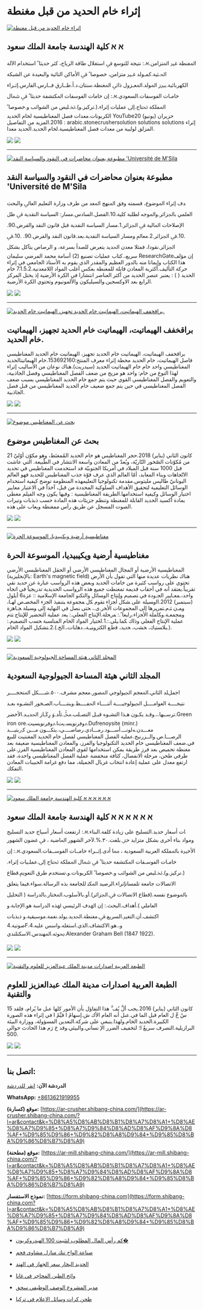 # إثراء خام الحديد من قبل مغنطة

<a href="https://swt.shibang-china.com/?l=ar&img&k=%D8%A5%D8%AB%D8%B1%D8%A7%D8%A1+%D8%AE%D8%A7%D9%85+%D8%A7%D9%84%D8%AD%D8%AF%D9%8A%D8%AF+%D9%85%D9%86+%D9%82%D8%A8%D9%84+%D9%85%D8%BA%D9%86%D8%B7%D8%A9" target="_blank">![إثراء خام الحديد من قبل مغنطة](http://static.shibang-china.com/all-800x300/300.jpg)</a>

## א א كلية الهندسة جامعة الملك سعود
ﺍﳌﻐﻨﻄﺔ ﻏﲑ ﺍﳌﺘﺰﺍﻣﻦ.א.: ﻧﺘﻴﺠﺔ ﻟﻠﺘﻮﺳﻊ ﰲ ﺍﺳﺘﻐﻼﻝ ﻃﺎﻗﺔ ﺍﻟﺮﻳﺎﺡ، ﻛﺜﺮ ﺣﺪﻳﺜﺎﹰ ﺍﺳﺘﺨﺪﺍﻡ ﺍﻵﻟﺔ ﺍﳊ.ﺜﻴﺔ.ﻛﻤـﻮﻟﺪ ﻏـﲑ ﻣﺘﺰﺍﻣﻦ، ﺧﺼﻮﺻﺎﹰ ﰲ ﺍﻷﻣﺎﻛﻦ ﺍﻟﻨﺎﺋﻴﺔ ﻭﺍﻟﺒﻌﻴﺪﺓ ﻋﻦ ﺍﻟﺸﺒﻜﺔ ﺍﻟﻜﻬﺮﺑﺎﺋﻴﺔ.ﻳﱪﺯ ﺍﳌﻮﻟﺪ.ﺍﳌﻌـﺰﻭﻝ ﺫﺍﰐ ﺍﳌﻐﻨﻄﺔ.ﺳﻨﺘﺎﻥ.ﺩ.ﺃ.ﻃــﺎﺭﻕ ﻓــﺎﺭﺱ.ﺍﻟﻔﺎﺭﺱ.ﺇﺛـﺮﺍﺀ ﺧﺎﻣـﺎﺕ ﺍﻟﻔﻮﺳﻔﺎﺕ.ﺍﻟﺴﻌﻮﺩﻱ.א.: ﺇﻥ ﺧﺎﻣﺎﺕ ﺍﻟﻔﻮﺳﻔﺎﺕ ﺍﳌﻜﺘﺸﻔﺔ ﺣﺪﻳﺜﺎﹰ ﰲ ﴰﺎﻝ ﺍﳌﻤﻠﻜﺔ ﲢﺘﺎﺝ.ﺇﱃ ﻋﻤﻠﻴﺎﺕ ﺇﺛﺮﺍﺀ.(.ﺗﺮﻛﻴﺰ.ﻭ).ﲣ.ﻠﻴﺺ ﻣﻦ ﺍﻟﺸﻮﺍﺋﺐ ﻭ.ﺧﺼﻮﺻﺎﹰ ﺍﻟﻜﺮﺑﻮﻧﺎﺕ.معدات فصل المغناطيسية لخام الحديد YouTube20 حزيران (يونيو) 2016.المزيد من التفاصيل : arabic.stonecrushersolution solutions solutions إثراء المزلق لولبية من معدات فصل المغناطيسية.لخام الحديد.الحديد معدا.


<a href="https://whatsapp.shibangsoft.com/WhatsApp.php" target="_blank" title="WhatsApp">![](http://static.shibang-china.com/icon/whatsapp.png)</a> <a href="https://swt.shibang-china.com/?l=ar&icon&k=%D8%A5%D8%AB%D8%B1%D8%A7%D8%A1+%D8%AE%D8%A7%D9%85+%D8%A7%D9%84%D8%AD%D8%AF%D9%8A%D8%AF+%D9%85%D9%86+%D9%82%D8%A8%D9%84+%D9%85%D8%BA%D9%86%D8%B7%D8%A9" target="_blank">![](http://static.shibang-china.com/icon/chat-ar.png)</a>

---

<a href="https://swt.shibang-china.com/?l=ar&img&k=%D8%A5%D8%AB%D8%B1%D8%A7%D8%A1+%D8%AE%D8%A7%D9%85+%D8%A7%D9%84%D8%AD%D8%AF%D9%8A%D8%AF+%D9%85%D9%86+%D9%82%D8%A8%D9%84+%D9%85%D8%BA%D9%86%D8%B7%D8%A9" target="_blank">![ﻣﻄﺒﻮﻋﺔ ﺑﻌﻨﻮﺍﻥ ﻣﺤﺎﺿﺮﺍﺕ ﻓﻲ ﺍﻟﻨﻘﻮﺩ ﻭﺍﻟﺴﻴﺎﺳﺔ ﺍﻟﻨﻘﺪ &#39;Université de M&#39;Sila](http://static.shibang-china.com/all-800x300/108.jpg)</a>

## ﻣﻄﺒﻮﻋﺔ ﺑﻌﻨﻮﺍﻥ ﻣﺤﺎﺿﺮﺍﺕ ﻓﻲ ﺍﻟﻨﻘﻮﺩ ﻭﺍﻟﺴﻴﺎﺳﺔ ﺍﻟﻨﻘﺪ &#39;Université de M&#39;Sila
ﺪﻑ ﺇﺛﺮﺍﺀ ﺍﳌﻮﺿﻮﻉ، ﻗﺴﻤﺘﻪ ﻭﻓﻖ ﺍﳌﻨﻬﺞ ﺍﳌﻌﺪ ﻣﻦ ﻃﺮﻑ ﻭﺯﺍﺭﺓ ﺍﻟﺘﻌﻠﻴﻢ ﺍﻟﻌﺎﱄ ﻭﺍﻟﺒﺤﺚ ﺍﻟﻌﻠﻤﻲ ﺑﺎﳉﺰﺍﺋﺮ.ﻭﺍﳌﻮﺟﻪ ﻟﻄﻠﺒﺔ ﻛﻠﻴﺔ.10.ﺍﻟﻔﺼﻞ.ﺍﻟﺴﺎﺩﺱ.ﻣﺴﺎﺭ: ﺍﻟﺴﻴﺎﺳﺔ ﺍﻟﻨﻘﺪﻳﺔ ﰲ ﻇﻞ ﺍﻹﺻﻼﺣﺎﺕ ﺍﳌﺎﻟﻴﺔ ﰲ ﺍﳉﺰﺍﺋﺮ.1.ﻣﺴﺎﺭ ﺍﻟﺴﻴﺎﺳﺔ ﺍﻟﻨﻘﺪﻳﺔ ﻗﺒﻞ ﻗﺎﻧﻮﻥ ﺍﻟﻨﻘﺪ ﻭﺍﻟﻘﺮﺽ.90. .10.ﰲ ﺍﳉﺰﺍﺋﺮ.2.ﻣﻌﺎﱂ ﻭﻣﺴﺎﺭ ﺍﻟﺴﻴﺎﺳﺔ ﺍﻟﻨﻘﺪﻳﺔ.ﺑﻌﺪ.ﻗﺎﻧﻮﻥ ﺍﻟﻨﻘﺪ ﻭﺍﻟﻘﺮﺽ.90. .10.ﰲ ﺍﳉﺰﺍﺋﺮ.ﻧﻘﻮﺩﺍ، ﻓﻤﺜﻼ ﻣﻌﺪﻥ ﺍﳊﺪﻳﺪ ﻳﺘﻌﺮﺽ ﻟﻠﺼﺪﺃ ﺑﺴﺮﻋﺔ، ﻭ ﺍﻟﺮﺻﺎﺹ ﻳﺘﺂﻛﻞ ﺑﺸﻜﻞ ﺳﺮﻳﻊ،.كتاب عمليات تصنيع (2) أسامة محمد المرضي سليمان ResearchGateإن مؤلف هذا الكتاب وإيمانا منه بالدور العظيم والمقدر الذي يقوم به الأستاذ الجامعي في إثراء حركة التأليف.أكثرية المعادن قابلة للمغنطة بعكس أغلب المواد اللامعدنية.7.1.5.2 خام الحديد ( ) : يعتبر عنصر الحديد من أكثر العناصر انتشارا في الكرة الأرضية إذ يحتل المركز الرابع بعد الاوكسجين.والسيليكون والألمونيوم وتحتوي الكرة الأرضية.


<a href="https://whatsapp.shibangsoft.com/WhatsApp.php" target="_blank" title="WhatsApp">![](http://static.shibang-china.com/icon/whatsapp.png)</a> <a href="https://swt.shibang-china.com/?l=ar&icon&k=%D8%A5%D8%AB%D8%B1%D8%A7%D8%A1+%D8%AE%D8%A7%D9%85+%D8%A7%D9%84%D8%AD%D8%AF%D9%8A%D8%AF+%D9%85%D9%86+%D9%82%D8%A8%D9%84+%D9%85%D8%BA%D9%86%D8%B7%D8%A9" target="_blank">![](http://static.shibang-china.com/icon/chat-ar.png)</a>

---

<a href="https://swt.shibang-china.com/?l=ar&img&k=%D8%A5%D8%AB%D8%B1%D8%A7%D8%A1+%D8%AE%D8%A7%D9%85+%D8%A7%D9%84%D8%AD%D8%AF%D9%8A%D8%AF+%D9%85%D9%86+%D9%82%D8%A8%D9%84+%D9%85%D8%BA%D9%86%D8%B7%D8%A9" target="_blank">![براقخفف الهيماتيت، الهيماتيت خام الحديد تجهيز، الهيماتيت خام الحديد.](http://static.shibang-china.com/all-800x300/140.jpg)</a>

## براقخفف الهيماتيت، الهيماتيت خام الحديد تجهيز، الهيماتيت خام الحديد.
براقخفف الهيماتيت، الهيماتيت خام الحديد تجهيز، الهيماتيت خام الحديد المغناطيسي فاصل الهيماتيت، خام الحديد محطة إثراء معرف المنتج:153692160.خام الهيماتيتالحديد المغناطيسي واحد خام خام الهيماتيت الحديد (سيدريت).هناك نوعان من الأساليب إثراء لهذا النوع من خام: واحد هو مزيج من ضعف الفصل المغناطيسي وفصل الجاذبية، والتعويم والفصل المغناطيسي القوي حيث يتم جمع خام الحديد المغناطيسي بسبب ضعف الفصل المغناطيسي في حين يتم جمع ضعيف خام الحديد المغناطيسي من قبل فصل الجاذبية.


<a href="https://whatsapp.shibangsoft.com/WhatsApp.php" target="_blank" title="WhatsApp">![](http://static.shibang-china.com/icon/whatsapp.png)</a> <a href="https://swt.shibang-china.com/?l=ar&icon&k=%D8%A5%D8%AB%D8%B1%D8%A7%D8%A1+%D8%AE%D8%A7%D9%85+%D8%A7%D9%84%D8%AD%D8%AF%D9%8A%D8%AF+%D9%85%D9%86+%D9%82%D8%A8%D9%84+%D9%85%D8%BA%D9%86%D8%B7%D8%A9" target="_blank">![](http://static.shibang-china.com/icon/chat-ar.png)</a>

---

<a href="https://swt.shibang-china.com/?l=ar&img&k=%D8%A5%D8%AB%D8%B1%D8%A7%D8%A1+%D8%AE%D8%A7%D9%85+%D8%A7%D9%84%D8%AD%D8%AF%D9%8A%D8%AF+%D9%85%D9%86+%D9%82%D8%A8%D9%84+%D9%85%D8%BA%D9%86%D8%B7%D8%A9" target="_blank">![بحث عن المغناطيس موضوع](http://static.shibang-china.com/all-800x300/1130.jpg)</a>

## بحث عن المغناطيس موضوع
21 كانون الثاني (يناير) 2018.حجر المغناطيس هو خام الحديد المُمغنَط، وهو مكوّن أوّليّ من مُكوّنات الصّخور النّاريّة، ويُعدّ من المعادن واسعة الانتشار في الطّبيعة. التي عاشت قبل 1000 سنة قبل الميلاد في أمريكا الجنوبيّة قد استخدمت المغناطيس في تحديد الاتّجاهات وبناء المعابد، أمّا العالم الذي عرف قوّة جذب المغناطيس للحديد فهو العالم اليونانيّ طاليس مليتوس.مقدمة تكنولوجيا التعليمهذه المنظومة توضح كيفية استخدام الوسائل التعليمية لتحقيق الأهداف السلوكية المحددة من قبل، آخذاً في الاعتبار معايير اختيار الوسائل وكيفية استخدامها.الطريقة المغناطيسية : وفيها يكون وجه الفيلم مغطى بمادة أكسيد الحديد القابلة للمغنطة وتنظم جزيئات هذه المادة حسب ذبذبات وتيرات الصوت المسجل عن طريق رأس ممغنطة ويعاب على هذه.


<a href="https://whatsapp.shibangsoft.com/WhatsApp.php" target="_blank" title="WhatsApp">![](http://static.shibang-china.com/icon/whatsapp.png)</a> <a href="https://swt.shibang-china.com/?l=ar&icon&k=%D8%A5%D8%AB%D8%B1%D8%A7%D8%A1+%D8%AE%D8%A7%D9%85+%D8%A7%D9%84%D8%AD%D8%AF%D9%8A%D8%AF+%D9%85%D9%86+%D9%82%D8%A8%D9%84+%D9%85%D8%BA%D9%86%D8%B7%D8%A9" target="_blank">![](http://static.shibang-china.com/icon/chat-ar.png)</a>

---

<a href="https://swt.shibang-china.com/?l=ar&img&k=%D8%A5%D8%AB%D8%B1%D8%A7%D8%A1+%D8%AE%D8%A7%D9%85+%D8%A7%D9%84%D8%AD%D8%AF%D9%8A%D8%AF+%D9%85%D9%86+%D9%82%D8%A8%D9%84+%D9%85%D8%BA%D9%86%D8%B7%D8%A9" target="_blank">![مغناطيسية أرضية ويكيبيديا، الموسوعة الحرة](http://static.shibang-china.com/all-800x300/866.jpg)</a>

## مغناطيسية أرضية ويكيبيديا، الموسوعة الحرة
المغناطيسية الأرضية أو المجال المغناطيسي الأرضي أو الحقل المغناطيسي الأرضي (بالإنجليزية: Earth&#39;s magnetic field) هناك نظريات عديدة منها التي تقول بأن الأرض تحتوي على رواسب كثيرة من خامات الحديد وبعض هذه الرواسب عبارة عن حديد نقي تقريباً.يعتقد أنه في أحقاب قديمة تمغنطت جميع هذه الرواسب الحديدية تدريجياً في اتجاه واحد،.ﻤﻌـﺎﻴﻴﺭ ﺍﻟﺠـﻭﺩﺓ ﻓﻲ ﺘﺼﻤﻴﻡ ﻭﺇﻨﺘﺎﺝ ﺍﻟﻭﺴﺎﺌل ﻭﺍﻟﺘﻜﻨﻭ الجامعة الإسلامية :: غزة6 أيلول (سبتمبر) 2012.ﺍﻟﻭﺴﻴﻠﺔ ﻋﻠﻰ ﺸﻜل ﺃﺠﺯﺍﺀ ﺘﻘﻭﻡ ﻜل ﻤﺠﻤﻭﻋﺔ ﺒﺘﻨﻔﻴﺫ ﺍﻟﺠﺯﺀ ﺍﻟﻤﺨﺼـﺹ ﻟﻬـﺎ، ﻭﻤـﻥ ﺜـﻡ.ﺘﻤﺭﻴﺭﻫﺎ ﺇﻟﻰ ﺍﻟﻤﺠﻤﻭﻋﺎﺕ ﺍﻷﺨﺭ.ﻯ.، ﺤﺘﻰ ﻨﺼل ﻓﻲ ﺍﻟﻨﻬﺎﻴﺔ ﺇﻟﻰ ﻭﺴﻴﻠﺔ ﺠـﺎﻫﺯﺓ ﻭﻤﺠﻤﻌـﺔ.ﻭﻜﺎﻤﻠﺔ ﺍﻷﺠﺯﺍﺀ.ﺭﺍﺒﻌﺎﹰ.: ﻤﺭﺤﻠﺔ.ﺍﻹﻨﺘﺎﺝ ﺍﻟﻔﻌﻠﻲ.: ﺒﻌﺩ ﻋﻤﻠﻴﺔ ﺍﻟﺘﺤﻀﻴﺭ ﻟﻺﻨﺘﺎﺝ ﺘﺘﻡ ﻋﻤﻠﻴﺔ ﺍﻹﻨﺘﺎﺝ ﺍﻟﻔﻌﻠﻲ ﻭﺫﻟﻙ ﻜﻤﺎ.ﻴﻠﻲ.:.1.ﺍﺨﺘﻴﺎﺭ ﺍﻟﻤﻭﺍﺩ ﺍﻟﺨﺎﻡ ﺍﻟﻤﻨﺎﺴﺒﺔ ﺤﺴﺏ ﺍﻟﺘﺼﻤﻴﻡ.: (.ﺒﻼﺴﺘﻴﻙ، ﺨﺸﺏ، ﺤﺩﻴﺩ، ﻗﻁﻊ ﺍﻟﻜﺘﺭﻭﻨﻴـﺔ،.ﺩﻫﺎﻨﺎﺕ،.ﺍﻟﺦ.).2.ﺘﺸﻜﻴل ﺍﻟﻤﻭﺍﺩ ﺍﻟﺨﺎﻡ.


<a href="https://whatsapp.shibangsoft.com/WhatsApp.php" target="_blank" title="WhatsApp">![](http://static.shibang-china.com/icon/whatsapp.png)</a> <a href="https://swt.shibang-china.com/?l=ar&icon&k=%D8%A5%D8%AB%D8%B1%D8%A7%D8%A1+%D8%AE%D8%A7%D9%85+%D8%A7%D9%84%D8%AD%D8%AF%D9%8A%D8%AF+%D9%85%D9%86+%D9%82%D8%A8%D9%84+%D9%85%D8%BA%D9%86%D8%B7%D8%A9" target="_blank">![](http://static.shibang-china.com/icon/chat-ar.png)</a>

---

<a href="https://swt.shibang-china.com/?l=ar&img&k=%D8%A5%D8%AB%D8%B1%D8%A7%D8%A1+%D8%AE%D8%A7%D9%85+%D8%A7%D9%84%D8%AD%D8%AF%D9%8A%D8%AF+%D9%85%D9%86+%D9%82%D8%A8%D9%84+%D9%85%D8%BA%D9%86%D8%B7%D8%A9" target="_blank">![المجلد الثاني هيئة المساحة الجيولوجية السعودية](http://static.shibang-china.com/all-800x300/840.jpg)</a>

## المجلد الثاني هيئة المساحة الجيولوجية السعودية
ﺍجملﻠﺪ ﺍﻟﺜﺎﻧﻲ.ﺍﳌﻌﺠﻢ ﺍﳉﻴﻮﻟﻮﺟﻲ ﺍﳌﺼﻮﺭ.ﻣﻌﺠﻢ ﻣﺸﺮف.٥٠٠.ﺷــــﻜﻞ اﳌﺘﺤﺠــــﺮ ﻧﺘﻴﺠــــﺔ اﻟﻌﻮاﻣــــﻞ اﳉﻴﻮﻟﻮﺟﻴــــﺔ أﺛﻨــــﺎء اﳊﻔــــﻆ.وﻳﻨﺘــــﺎب.اﻟﺼـﺨﻮر اﻟﺘﺸـﻮﻩ ﺑﻌـﺪ ﺗﺮﺳـﺒﻬﺎ.،.وﻗـﺪ ﻳﻜـﻮن ﻫـﺬا اﻟﺘﺸـﻮﻩ ﻗﺒـﻞ اﻟﺘﺼـﻠﺐ.ﳏُْ.ِ.ﺛﺎًﺪ.وَ رِﻛَـﺎز اﳊﺪﻳـﺪ.اﻷﺧﻀﺮ.Green iron ore.دوﻓﺮﻧﻮﻳﺴ.ﻳﺖﺎ.دوﻓﺮﻧﻮﻳﺴﻴﺖ.Dufrenoysite (minr.) ﻣﻌـــﺪن.ﻪﻟﻮﻧـــ.أﺳـــﻮد.رﻣـــﺎدي.رﺻﺎﺻـــ.ﻲ،.ﻳﺘﻜـــﻮن ﻣـــﻦ ﻛﱪﻳﺘﻴـــﺪ اﻟﺮﺻـــﺎ.ص.واﻟــﺰرﻧﻴﺦ.عملية الفصل المغناطيسي لفصل خام الحديد المغنتيت للبيع في.ضعف المغناطيسي خام الحديد التكنولوجيا والفرز، والمعادن المغناطيسية ضعيفة بعد مغنطة تحميص بعد فرز طريقة يمكن استخدامها لقوي المعادن المغناطيسية الفرز.على طرفي طحن، مرحلة الانفصال، كثافة منخفضة عملية الفصل المغناطيسي واحدة، فقد ارتفع معدل على عملية إعادة انتخاب غربال الجميلة، مما دفع غرامة الحبيبات المعادن التفكك.


<a href="https://whatsapp.shibangsoft.com/WhatsApp.php" target="_blank" title="WhatsApp">![](http://static.shibang-china.com/icon/whatsapp.png)</a> <a href="https://swt.shibang-china.com/?l=ar&icon&k=%D8%A5%D8%AB%D8%B1%D8%A7%D8%A1+%D8%AE%D8%A7%D9%85+%D8%A7%D9%84%D8%AD%D8%AF%D9%8A%D8%AF+%D9%85%D9%86+%D9%82%D8%A8%D9%84+%D9%85%D8%BA%D9%86%D8%B7%D8%A9" target="_blank">![](http://static.shibang-china.com/icon/chat-ar.png)</a>

---

<a href="https://swt.shibang-china.com/?l=ar&img&k=%D8%A5%D8%AB%D8%B1%D8%A7%D8%A1+%D8%AE%D8%A7%D9%85+%D8%A7%D9%84%D8%AD%D8%AF%D9%8A%D8%AF+%D9%85%D9%86+%D9%82%D8%A8%D9%84+%D9%85%D8%BA%D9%86%D8%B7%D8%A9" target="_blank">![א א א א א א كلية الهندسة جامعة الملك سعود](http://static.shibang-china.com/all-800x300/562.jpg)</a>

## א א א א א א كلية الهندسة جامعة الملك سعود
ﺎﺕ ﺃﺳﻌﺎﺭ ﺣﺪﻳﺪ.ﺍﻟﺘﺴﻠﻴﺢ ﻋﻠﻰ ﺯﻳﺎﺩﺓ ﻛﻠﻔﺔ.ﺍﻟﺒﻨﺎﺀ.א.: ﺍﺭﺗﻔﻌﺖ ﺃﺳﻌﺎﺭ ﺃﺳﻴﺎﺥ ﺣﺪﻳﺪ ﺍﻟﺘﺴﻠﻴﺢ ﻭﻣﻮﺍﺩ ﺑﻨﺎﺀ ﺃﺧﺮﻯ ﺑﺸﻜﻞ ﻣﺘﺰﺍﻳﺪ ﺣﱴ.ﺑﻠﻐﺖ.٣٠.%.ﻵﺧﺮ ﺍﻟﺸﻬﻮﺭ ﺍﳌﺎﺿﻴﺔ ، ﰲ ﻏﻀﻮﻥ ﺍﻟﺸﻬﻮﺭ ﺍﻷﺧﲑﺓ ﺑﺎﳌﻤﻠﻜﺔ ﺍﻟﻌﺮﺑﻴﺔ ﺍﻟﺴﻌﻮﺩﻳﺔ ، ﳑﺎ ﺃﺩﻯ.ﺇﺛــﺮﺍﺀ ﺧﺎﻣــﺎﺕ ﺍﻟﻔﻮﺳــﻔﺎﺕ.ﺍﻟﺴﻌﻮﺩﻱ.א.: ﺇﻥ ﺧﺎﻣـﺎﺕ ﺍﻟﻔﻮﺳـﻔﺎﺕ ﺍﳌﻜﺘﺸﻔﺔ ﺣﺪﻳﺜﺎﹰ ﰲ ﴰﺎﻝ ﺍﳌﻤﻠﻜﺔ ﲢﺘﺎﺝ ﺇﱃ.ﻋﻤﻠـﻴﺎﺕ ﺇﺛﺮﺍﺀ.(.ﺗﺮﻛﻴﺰ.ﻭ).ﲣ.ﻠﻴﺺ ﻣﻦ ﺍﻟﺸﻮﺍﺋﺐ ﻭ.ﺧﺼﻮﺻﺎﹰ ﺍﻟﻜﺮﺑﻮﻧﺎﺕ.ﻭ.ﺗﺴﺘﺨﺪﻡ ﻃﺮﻕ ﺍﻟﺘﻌﻮﱘ.ﻗﻄﺎع اﻻﺗﺼﺎﻻت جامعة تلمسانإﺛﺮاء.اﻟﺮﺻﻴﺪ اﳌﻜﺘ ﻟﻠﺠﺎﻣﻌﺔ ﺑﺬﻩ اﻟﺮﺳﺎﻟﺔ.ﺳﻮاء.ﻓﻴﻤﺎ ﻳﺘﻌﻠﻖ ﺑﺎﳌﻮﺿﻮع ﻧﻔﺴﻪ.(ﻗﻄﺎع اﻻﺗﺼﺎﻻت ﰲ.اﳉﺰاﺋﺮ).أو.ﺑﺎﻷﺳﻠﻮب.اﳌﺨﺘﺎر.ﺑﺎﻟﺪراﺳﺔ ( اﻟﺘﺤﻠﻴﻞ اﻟﻌﺎﻣﻠﻲ ).أﻫﺪاف.اﻟﺒﺤﺚ.: إن اﳍﺪف اﻟﺮﺋﻴﺴﻲ ﳍﺬﻩ اﻟﺪراﺳﺔ ﻫﻮ.اﻹﺟﺎﺑﺔ.و اﻛﺘﺸﻒ.أن.اﻟﺘﻐﲑ.اﻟﺴﺮﻳﻊ.ﰲ.ﻣﻐﻨﻄﺔ.اﳊﺪﻳﺪ.ﻳﻮﻟﺪ.ﻧﻐﻤﺔ.ﻣﻮﺳﻴﻘﻴﺔ.و ذﺑﺬﺑﺎت ﺻﻮﺗﻴﺔ.4F.4.و،.ﻫﻮ.اﻻﻛﺘﺸﺎف.اﻟﺬي.اﺳﺘﻐﻠﻪ.واﺳﺲ ﻋﻠﻴﻪ ﲝﻮﺛﻪ.اﳌﻬﻨﺪس.اﻻﺳﻜﺘﻠﻨﺪي.Alexander Graham Bell (1847 1922).


<a href="https://whatsapp.shibangsoft.com/WhatsApp.php" target="_blank" title="WhatsApp">![](http://static.shibang-china.com/icon/whatsapp.png)</a> <a href="https://swt.shibang-china.com/?l=ar&icon&k=%D8%A5%D8%AB%D8%B1%D8%A7%D8%A1+%D8%AE%D8%A7%D9%85+%D8%A7%D9%84%D8%AD%D8%AF%D9%8A%D8%AF+%D9%85%D9%86+%D9%82%D8%A8%D9%84+%D9%85%D8%BA%D9%86%D8%B7%D8%A9" target="_blank">![](http://static.shibang-china.com/icon/chat-ar.png)</a>

---

<a href="https://swt.shibang-china.com/?l=ar&img&k=%D8%A5%D8%AB%D8%B1%D8%A7%D8%A1+%D8%AE%D8%A7%D9%85+%D8%A7%D9%84%D8%AD%D8%AF%D9%8A%D8%AF+%D9%85%D9%86+%D9%82%D8%A8%D9%84+%D9%85%D8%BA%D9%86%D8%B7%D8%A9" target="_blank">![اﻟﻄﺒﻌﺔ اﻟﻌﺮﺑﻴﺔ اصدارات مدينة الملك عبدالعزيز للعلوم والتقنية](http://static.shibang-china.com/all-800x300/7.jpg)</a>

## اﻟﻄﺒﻌﺔ اﻟﻌﺮﺑﻴﺔ اصدارات مدينة الملك عبدالعزيز للعلوم والتقنية
15 كانون الثاني (يناير) 2016.يجب ألَّ يُف َّ هذا التفاؤل بأن الأمور كلها عىل ما يُرام، فلقد سُ جِّ ل العام قبل الما في.عىل أنه العام الأك ش.إسهامً ا قيِّمً ا في إثراء هذه الصورة الكبيرة.الحديد الخام.ولهذا.ينبغي على شركة.التعدين المسؤولة، ووزارة البيئة البرازيلية.التصرف سريعً ا؛ لتخفيف الضرر الإ نساني.والبيئي.وقد حَ رَم هذا الحادث حوالي 500.

<a href="https://whatsapp.shibangsoft.com/WhatsApp.php" target="_blank" title="WhatsApp">![](http://static.shibang-china.com/icon/whatsapp.png)</a> <a href="https://swt.shibang-china.com/?l=ar&icon&k=%D8%A5%D8%AB%D8%B1%D8%A7%D8%A1+%D8%AE%D8%A7%D9%85+%D8%A7%D9%84%D8%AD%D8%AF%D9%8A%D8%AF+%D9%85%D9%86+%D9%82%D8%A8%D9%84+%D9%85%D8%BA%D9%86%D8%B7%D8%A9" target="_blank">![](http://static.shibang-china.com/icon/chat-ar.png)</a>

---
## اتصل بنا:

**الدردشة الآن:** [انقر للدردشة](https://swt.shibang-china.com?l=ar&contact&k=%D8%A5%D8%AB%D8%B1%D8%A7%D8%A1+%D8%AE%D8%A7%D9%85+%D8%A7%D9%84%D8%AD%D8%AF%D9%8A%D8%AF+%D9%85%D9%86+%D9%82%D8%A8%D9%84+%D9%85%D8%BA%D9%86%D8%B7%D8%A9)

**WhatsApp:**  [+8613621919955](https://whatsapp.shibangsoft.com/WhatsApp.php)

**موقع (كسارة):** [https://ar-crusher.shibang-china.com/](https://ar-crusher.shibang-china.com/?l=ar&contact&k=%D8%A5%D8%AB%D8%B1%D8%A7%D8%A1+%D8%AE%D8%A7%D9%85+%D8%A7%D9%84%D8%AD%D8%AF%D9%8A%D8%AF+%D9%85%D9%86+%D9%82%D8%A8%D9%84+%D9%85%D8%BA%D9%86%D8%B7%D8%A9)

**موقع (مطحنة):** [https://ar-mill.shibang-china.com/](https://ar-mill.shibang-china.com/?l=ar&contact&k=%D8%A5%D8%AB%D8%B1%D8%A7%D8%A1+%D8%AE%D8%A7%D9%85+%D8%A7%D9%84%D8%AD%D8%AF%D9%8A%D8%AF+%D9%85%D9%86+%D9%82%D8%A8%D9%84+%D9%85%D8%BA%D9%86%D8%B7%D8%A9)

**نموذج الاستفسار:** [https://form.shibang-china.com](https://form.shibang-china.com?l=ar&contact&k=%D8%A5%D8%AB%D8%B1%D8%A7%D8%A1+%D8%AE%D8%A7%D9%85+%D8%A7%D9%84%D8%AD%D8%AF%D9%8A%D8%AF+%D9%85%D9%86+%D9%82%D8%A8%D9%84+%D9%85%D8%BA%D9%86%D8%B7%D8%A9)

* [كم رأس المال المطلوب لتثبيت 100 الهيدروكربون�](../25/%D9%83%D9%85%20%D8%B1%D8%A3%D8%B3%20%D8%A7%D9%84%D9%85%D8%A7%D9%84%20%D8%A7%D9%84%D9%85%D8%B7%D9%84%D9%88%D8%A8%20%D9%84%D8%AA%D8%AB%D8%A8%D9%8A%D8%AA%20100%20%D8%A7%D9%84%D9%87%D9%8A%D8%AF%D8%B1%D9%88%D9%83%D8%B1%D8%A8%D9%88%D9%86%EF%BF%BD.md)

* [صناعة الواح تنك منازل مشاوي فحم](../21/%D8%B5%D9%86%D8%A7%D8%B9%D8%A9%20%D8%A7%D9%84%D9%88%D8%A7%D8%AD%20%D8%AA%D9%86%D9%83%20%D9%85%D9%86%D8%A7%D8%B2%D9%84%20%D9%85%D8%B4%D8%A7%D9%88%D9%8A%20%D9%81%D8%AD%D9%85.md)

* [الحديد البخار سعر الجهاز في الهند](../24/%D8%A7%D9%84%D8%AD%D8%AF%D9%8A%D8%AF%20%D8%A7%D9%84%D8%A8%D8%AE%D8%A7%D8%B1%20%D8%B3%D8%B9%D8%B1%20%D8%A7%D9%84%D8%AC%D9%87%D8%A7%D8%B2%20%D9%81%D9%8A%20%D8%A7%D9%84%D9%87%D9%86%D8%AF.md)

* [وائح الطين المحاجر في غانا](../23/%D9%88%D8%A7%D8%A6%D8%AD%20%D8%A7%D9%84%D8%B7%D9%8A%D9%86%20%D8%A7%D9%84%D9%85%D8%AD%D8%A7%D8%AC%D8%B1%20%D9%81%D9%8A%20%D8%BA%D8%A7%D9%86%D8%A7.md)

* [مدير المشروع الوصف الوظيفي سحق](../24/%D9%85%D8%AF%D9%8A%D8%B1%20%D8%A7%D9%84%D9%85%D8%B4%D8%B1%D9%88%D8%B9%20%D8%A7%D9%84%D9%88%D8%B5%D9%81%20%D8%A7%D9%84%D9%88%D8%B8%D9%8A%D9%81%D9%8A%20%D8%B3%D8%AD%D9%82.md)

* [طحن كرات وسائل الإعلام في تركيا](../21/%D8%B7%D8%AD%D9%86%20%D9%83%D8%B1%D8%A7%D8%AA%20%D9%88%D8%B3%D8%A7%D8%A6%D9%84%20%D8%A7%D9%84%D8%A5%D8%B9%D9%84%D8%A7%D9%85%20%D9%81%D9%8A%20%D8%AA%D8%B1%D9%83%D9%8A%D8%A7.md)